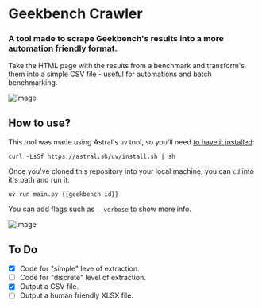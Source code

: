 # Geekbench Crawler
### A tool made to scrape Geekbench's results into a more automation friendly format.

Take the HTML page with the results from a benchmark and transform's them into a simple CSV file - useful for automations and batch benchmarking.

![image](https://github.com/user-attachments/assets/7c4ee406-6ced-4601-8cac-c9bd3b3f6985)

## How to use?

This tool was made using Astral's `uv` tool, so you'll need [to have it installed](https://docs.astral.sh/uv/getting-started/installation/):

```
curl -LsSf https://astral.sh/uv/install.sh | sh
```

Once you've cloned this repository into your local machine, you can `cd` into it's path and run it:

```
uv run main.py {{geekbench id}}
```

You can add flags such as `--verbose` to show more info. 

![image](https://github.com/user-attachments/assets/7107e628-c933-4086-96a5-baae9e9a7b75)


## To Do

- [x] Code for "simple" leve of extraction.
- [ ] Code for "discrete" level of extraction.
- [x] Output a CSV file.
- [ ] Output a human friendly XLSX file.
